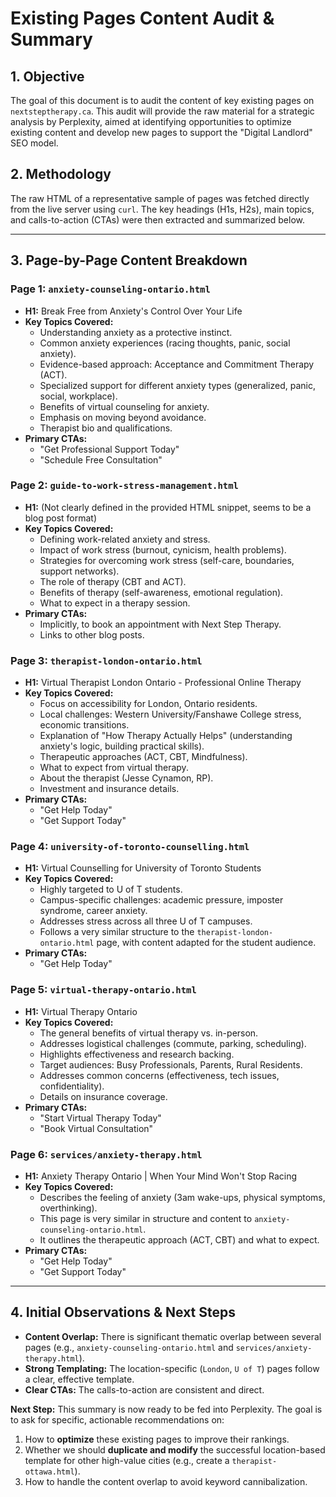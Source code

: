 # Existing Pages Content Audit & Summary

## 1. Objective

The goal of this document is to audit the content of key existing pages on `nextsteptherapy.ca`. This audit will provide the raw material for a strategic analysis by Perplexity, aimed at identifying opportunities to optimize existing content and develop new pages to support the "Digital Landlord" SEO model.

## 2. Methodology

The raw HTML of a representative sample of pages was fetched directly from the live server using `curl`. The key headings (H1s, H2s), main topics, and calls-to-action (CTAs) were then extracted and summarized below.

---

## 3. Page-by-Page Content Breakdown

### Page 1: `anxiety-counseling-ontario.html`

*   **H1:** Break Free from Anxiety's Control Over Your Life
*   **Key Topics Covered:**
    *   Understanding anxiety as a protective instinct.
    *   Common anxiety experiences (racing thoughts, panic, social anxiety).
    *   Evidence-based approach: Acceptance and Commitment Therapy (ACT).
    *   Specialized support for different anxiety types (generalized, panic, social, workplace).
    *   Benefits of virtual counseling for anxiety.
    *   Emphasis on moving beyond avoidance.
    *   Therapist bio and qualifications.
*   **Primary CTAs:**
    *   "Get Professional Support Today"
    *   "Schedule Free Consultation"

### Page 2: `guide-to-work-stress-management.html`

*   **H1:** (Not clearly defined in the provided HTML snippet, seems to be a blog post format)
*   **Key Topics Covered:**
    *   Defining work-related anxiety and stress.
    *   Impact of work stress (burnout, cynicism, health problems).
    *   Strategies for overcoming work stress (self-care, boundaries, support networks).
    *   The role of therapy (CBT and ACT).
    *   Benefits of therapy (self-awareness, emotional regulation).
    *   What to expect in a therapy session.
*   **Primary CTAs:**
    *   Implicitly, to book an appointment with Next Step Therapy.
    *   Links to other blog posts.

### Page 3: `therapist-london-ontario.html`

*   **H1:** Virtual Therapist London Ontario - Professional Online Therapy
*   **Key Topics Covered:**
    *   Focus on accessibility for London, Ontario residents.
    *   Local challenges: Western University/Fanshawe College stress, economic transitions.
    *   Explanation of "How Therapy Actually Helps" (understanding anxiety's logic, building practical skills).
    *   Therapeutic approaches (ACT, CBT, Mindfulness).
    *   What to expect from virtual therapy.
    *   About the therapist (Jesse Cynamon, RP).
    *   Investment and insurance details.
*   **Primary CTAs:**
    *   "Get Help Today"
    *   "Get Support Today"

### Page 4: `university-of-toronto-counselling.html`

*   **H1:** Virtual Counselling for University of Toronto Students
*   **Key Topics Covered:**
    *   Highly targeted to U of T students.
    *   Campus-specific challenges: academic pressure, imposter syndrome, career anxiety.
    *   Addresses stress across all three U of T campuses.
    *   Follows a very similar structure to the `therapist-london-ontario.html` page, with content adapted for the student audience.
*   **Primary CTAs:**
    *   "Get Help Today"

### Page 5: `virtual-therapy-ontario.html`

*   **H1:** Virtual Therapy Ontario
*   **Key Topics Covered:**
    *   The general benefits of virtual therapy vs. in-person.
    *   Addresses logistical challenges (commute, parking, scheduling).
    *   Highlights effectiveness and research backing.
    *   Target audiences: Busy Professionals, Parents, Rural Residents.
    *   Addresses common concerns (effectiveness, tech issues, confidentiality).
    *   Details on insurance coverage.
*   **Primary CTAs:**
    *   "Start Virtual Therapy Today"
    *   "Book Virtual Consultation"

### Page 6: `services/anxiety-therapy.html`

*   **H1:** Anxiety Therapy Ontario | When Your Mind Won't Stop Racing
*   **Key Topics Covered:**
    *   Describes the feeling of anxiety (3am wake-ups, physical symptoms, overthinking).
    *   This page is very similar in structure and content to `anxiety-counseling-ontario.html`.
    *   It outlines the therapeutic approach (ACT, CBT) and what to expect.
*   **Primary CTAs:**
    *   "Get Help Today"
    *   "Get Support Today"

---

## 4. Initial Observations & Next Steps

*   **Content Overlap:** There is significant thematic overlap between several pages (e.g., `anxiety-counseling-ontario.html` and `services/anxiety-therapy.html`).
*   **Strong Templating:** The location-specific (`London`, `U of T`) pages follow a clear, effective template.
*   **Clear CTAs:** The calls-to-action are consistent and direct.

**Next Step:** This summary is now ready to be fed into Perplexity. The goal is to ask for specific, actionable recommendations on:
1.  How to **optimize** these existing pages to improve their rankings.
2.  Whether we should **duplicate and modify** the successful location-based template for other high-value cities (e.g., create a `therapist-ottawa.html`).
3.  How to handle the content overlap to avoid keyword cannibalization.
